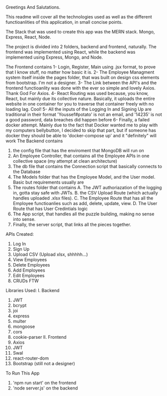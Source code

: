 Greetings And Salutations.

This readme will cover all the technologies used as well as the different functioanlities of this application, in small concise points.

The Stack that was used to create this app was the MERN stack. Mongo, Express, React, Node.

The project is divided into 2 folders, backend and frontend, naturally. The frontend was implemented using React, while the backend was implemented using Express, Mongo, and Node.

The Frontend contains
  1- Login, Register, Main using .jsx format, to prove that I know stuff, no matter how basic it is.
  2- The Employee Managment system itself inside the pages folder, that was built on design css elements from bootstrap. I'm not a designer.
  3- The Link between the API's and the frontend functioanlity was done with the ever so simple and lovely Axios. Thank God For Axios.
  4- React Routing was used because, you know, React, but mainly due its collective nature. Basically, it uploads the entire website in one container for you to traverse that container freely with no loading lag. Cool!
  5- All the inputs of the Logging In and Signing Up are traditional in their format 'Youssef#potato' is not an email, and '14235' is not a good password, data breaches did happen before
  6- Finally, a failed docker attempt. Mainly due to the fact that Docker wanted me to play with my computers bellybutton, I decided to skip that part, but if someone has docker they should be able to 'docker-compose up' and it "definitely" will work
The Backend contains
  1. the config file that has the enviroment that MongoDB will run on
  2. An Employee Controller, that contains all the Employee APIs in one collective space (my attempt at clean architecture)
  3. The db file that contains the Connection script that basically connects to the Database
  4. The Models folder that has the Employee Model, and the User model. Basic but requirements usually are
  5. The routes folder that contains 
    A. The JWT authoriazation of the logging in, gotta stay safe with JWTs. 
    B. the CSV Upload Route (which actually handles uploaded .xlsx files). 
    C. The Employee Route that has all the Employee functioanlies such as add, delete, update, view.
    D. The User Route that has User Credintials logic
  6. The App script, that handles all the puzzle building, making no sense into sense.
  7. Finally, the server script, that links all the pieces together.

APIs Created:
1. Log In
2. Sign Up
3. Upload CSV (Upload xlsx, shhhhh...)
4. View Employees
5. Delete Employees
6. Add Employees
7. Edit Employees
8. CRUDs FTW

Libraries Used:
I. Backend
  1. JWT
  2. bcrypt
  3. joi
  4. express
  5. multer
  6. mongoose
  7. cors
  8. cookie-parser
II. Frontend
  1. Axios
  2. JWT
  3. Swal
  4. react-router-dom
  5. Bootstrap (still not a designer)

To Run This App
1. 'npm run start' on the frontend
2. 'node server.js' on the backend
